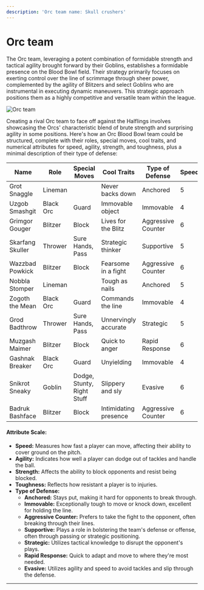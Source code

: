 ```yaml
---
description: 'Orc team name: Skull crushers'
---
```


# Orc team

The Orc team, leveraging a potent combination of formidable strength and tactical agility brought forward by their Goblins, establishes a formidable presence on the Blood Bowl field. Their strategy primarily focuses on exerting control over the line of scrimmage through sheer power, complemented by the agility of Blitzers and select Goblins who are instrumental in executing dynamic maneuvers. This strategic approach positions them as a highly competitive and versatile team within the league.

![Orc team](Images/Dalle4\_orc)

Creating a rival Orc team to face off against the Halflings involves showcasing the Orcs' characteristic blend of brute strength and surprising agility in some positions. Here's how an Orc Blood Bowl team could be structured, complete with their roles, special moves, cool traits, and numerical attributes for speed, agility, strength, and toughness, plus a minimal description of their type of defense:

<table><thead><tr><th width="135">Name</th><th>Role</th><th>Special Moves</th><th width="140">Cool Traits</th><th width="117">Type of Defense</th><th>Speed</th><th>Agility</th><th>Strength</th><th>Toughness</th></tr></thead><tbody><tr><td>Grot Snaggle</td><td>Lineman</td><td></td><td>Never backs down</td><td>Anchored</td><td>5</td><td>3</td><td>3</td><td>9</td></tr><tr><td>Uzgob Smashgit</td><td>Black Orc</td><td>Guard</td><td>Immovable object</td><td>Immovable</td><td>4</td><td>2</td><td>4</td><td>9</td></tr><tr><td>Grimgor Gouger</td><td>Blitzer</td><td>Block</td><td>Lives for the Blitz</td><td>Aggressive Counter</td><td>6</td><td>3</td><td>3</td><td>8</td></tr><tr><td>Skarfang Skuller</td><td>Thrower</td><td>Sure Hands, Pass</td><td>Strategic thinker</td><td>Supportive</td><td>5</td><td>3</td><td>3</td><td>8</td></tr><tr><td>Wazzbad Powkick</td><td>Blitzer</td><td>Block</td><td>Fearsome in a fight</td><td>Aggressive Counter</td><td>6</td><td>3</td><td>3</td><td>8</td></tr><tr><td>Nobbla Stomper</td><td>Lineman</td><td></td><td>Tough as nails</td><td>Anchored</td><td>5</td><td>3</td><td>3</td><td>9</td></tr><tr><td>Zogoth the Mean</td><td>Black Orc</td><td>Guard</td><td>Commands the line</td><td>Immovable</td><td>4</td><td>2</td><td>4</td><td>9</td></tr><tr><td>Grod Badthrow</td><td>Thrower</td><td>Sure Hands, Pass</td><td>Unnervingly accurate</td><td>Strategic</td><td>5</td><td>3</td><td>3</td><td>8</td></tr><tr><td>Muzgash Maimer</td><td>Blitzer</td><td>Block</td><td>Quick to anger</td><td>Rapid Response</td><td>6</td><td>3</td><td>3</td><td>8</td></tr><tr><td>Gashnak Breaker</td><td>Black Orc</td><td>Guard</td><td>Unyielding</td><td>Immovable</td><td>4</td><td>2</td><td>4</td><td>9</td></tr><tr><td>Snikrot Sneaky</td><td>Goblin</td><td>Dodge, Stunty, Right Stuff</td><td>Slippery and sly</td><td>Evasive</td><td>6</td><td>3</td><td>2</td><td>7</td></tr><tr><td>Badruk Bashface</td><td>Blitzer</td><td>Block</td><td>Intimidating presence</td><td>Aggressive Counter</td><td>6</td><td>3</td><td>3</td><td>8</td></tr></tbody></table>

#### Attribute Scale:

* **Speed:** Measures how fast a player can move, affecting their ability to cover ground on the pitch.
* **Agility:** Indicates how well a player can dodge out of tackles and handle the ball.
* **Strength:** Affects the ability to block opponents and resist being blocked.
* **Toughness:** Reflects how resistant a player is to injuries.
* **Type of Defense:**
  * **Anchored:** Stays put, making it hard for opponents to break through.
  * **Immovable:** Exceptionally tough to move or knock down, excellent for holding the line.
  * **Aggressive Counter:** Prefers to take the fight to the opponent, often breaking through their lines.
  * **Supportive:** Plays a role in bolstering the team's defense or offense, often through passing or strategic positioning.
  * **Strategic:** Utilizes tactical knowledge to disrupt the opponent's plays.
  * **Rapid Response:** Quick to adapt and move to where they're most needed.
  * **Evasive:** Utilizes agility and speed to avoid tackles and slip through the defense.



***

